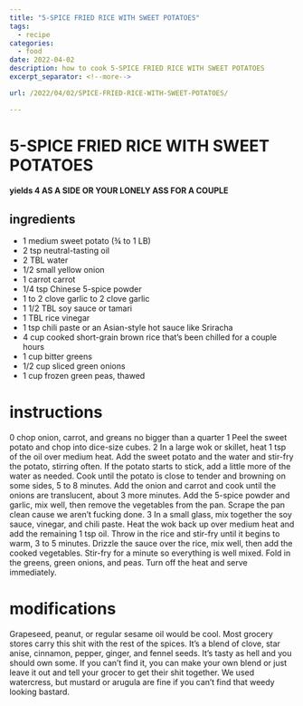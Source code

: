 ```yaml
---
title: "5-SPICE FRIED RICE WITH SWEET POTATOES"
tags:
  - recipe
categories:
  - food
date: 2022-04-02
description: how to cook 5-SPICE FRIED RICE WITH SWEET POTATOES
excerpt_separator: <!--more-->

url: /2022/04/02/SPICE-FRIED-RICE-WITH-SWEET-POTATOES/

---
```


# 5-SPICE FRIED RICE WITH SWEET POTATOES


#### yields 4 AS A SIDE OR YOUR LONELY ASS FOR A COUPLE


## ingredients
* 1 medium sweet potato (¾ to 1 LB)
* 2 tsp neutral-tasting oil
* 2 TBL water
* 1/2 small yellow onion
* 1 carrot carrot
* 1/4 tsp Chinese 5-spice powder
* 1 to 2 clove garlic to 2 clove garlic
* 1 1/2 TBL soy sauce or tamari
* 1 TBL rice vinegar
* 1 tsp chili paste or an Asian-style hot sauce like Sriracha
* 4 cup cooked short-grain brown rice that’s been chilled for a couple hours
* 1 cup bitter greens
* 1/2 cup sliced green onions
* 1 cup frozen green peas, thawed

# instructions
0 chop onion, carrot, and greans no bigger than a quarter
1 Peel the sweet potato and chop into dice-size cubes.
2 In a large wok or skillet, heat 1 tsp of the oil over medium heat. Add the sweet potato
and the water and stir-fry the potato, stirring often. If the potato starts to stick, add a little
more of the water as needed. Cook until the potato is close to tender and browning on some
sides, 5 to 8 minutes. Add the onion and carrot and cook until the onions are translucent,
about 3 more minutes. Add the 5-spice powder and garlic, mix well, then remove the
vegetables from the pan. Scrape the pan clean cause we aren’t fucking done.
3 In a small glass, mix together the soy sauce, vinegar, and chili paste. Heat the wok back up
over medium heat and add the remaining 1 tsp oil. Throw in the rice and stir-fry until it
begins to warm, 3 to 5 minutes. Drizzle the sauce over the rice, mix well, then add the cooked
vegetables. Stir-fry for a minute so everything is well mixed. Fold in the greens, green onions,
and peas. Turn off the heat and serve immediately.

# modifications

Grapeseed, peanut, or regular sesame oil would be cool.
 Most grocery stores carry this shit with the rest of the spices. It’s a blend of clove, star anise, cinnamon, pepper,
ginger, and fennel seeds. It’s tasty as hell and you should own some. If you can’t find it, you can make your own
blend or just leave it out and tell your grocer to get their shit together.
 We used watercress, but mustard or arugula are fine if you can’t find that weedy looking bastard.
	
